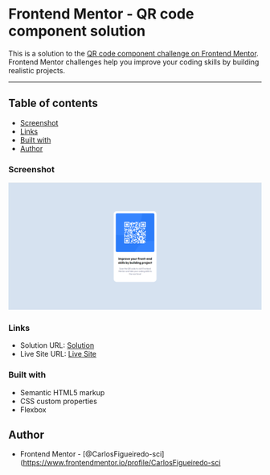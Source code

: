 # Frontend Mentor - QR code component solution

This is a solution to the [QR code component challenge on Frontend Mentor](https://www.frontendmentor.io/challenges/qr-code-component-iux_sIO_H). Frontend Mentor challenges help you improve your coding skills by building realistic projects. 

---
## Table of contents

  - [Screenshot](#screenshot)
  - [Links](#links)
  - [Built with](#built-with)
  - [Author](#author)



### Screenshot

![Screenshot solution](./screenshot_qrcode.png)

### Links

- Solution URL: [Solution](https://github.com/CarlosFigueiredo-sci/QR-Code)
- Live Site URL: [Live Site](https://carlosfigueiredo-sci.github.io/QR-Code/)

### Built with

- Semantic HTML5 markup
- CSS custom properties
- Flexbox

## Author

- Frontend Mentor - [@CarlosFigueiredo-sci](https://www.frontendmentor.io/profile/CarlosFigueiredo-sci
